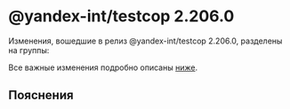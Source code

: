 # @yandex-int/testcop 2.206.0

<!-- ЧЕЛОВЕЧЕСКОЕ ВСТУПЛЕНИЕ -->

Изменения, вошедшие в релиз @yandex-int/testcop 2.206.0, разделены на группы:

Все важные изменения подробно описаны [ниже](#Пояснения).

## Пояснения

